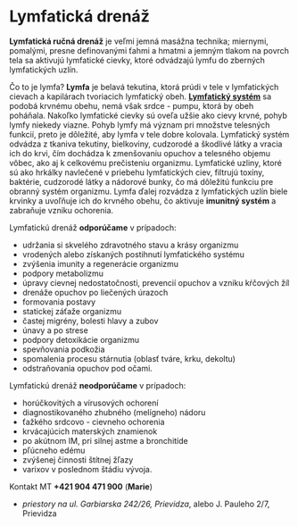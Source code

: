Lymfatická drenáž
=================

**Lymfatická ručná drenáž** je veľmi jemná masážna technika; miernymi, pomalými,
presne definovanými ťahmi a hmatmi a jemným tlakom na povrch tela sa aktivujú
lymfatické cievky, ktoré odvádzajú lymfu do zberných lymfatických uzlín.

Čo to je lymfa? **Lymfa** je belavá tekutina, ktorá prúdi v tele v lymfatických
cievach a kapilárach tvoriacich lymfatický obeh. **[Lymfatický
systém](../knihy/lymfa)** sa podobá krvnému obehu, nemá však srdce - pumpu, ktorá
by obeh poháňala. Nakoľko lymfatické cievky sú oveľa užšie ako cievy krvné,
pohyb lymfy niekedy viazne. Pohyb lymfy má význam pri množstve telesných
funkcií, preto je dôležité, aby lymfa v tele dobre kolovala. Lymfatický systém
odvádza z tkaniva tekutiny, bielkoviny, cudzorodé a škodlivé látky a vracia ich
do krvi, čím dochádza k zmenšovaniu opuchov a telesného objemu vôbec, ako aj k
celkovému prečisteniu organizmu. Lymfatické uzliny, ktoré sú ako hrkálky
navlečené v priebehu lymfatických ciev, filtrujú toxíny, baktérie, cudzorodé
látky a nádorové bunky, čo má dôležitú funkciu pre obranný systém organizmu.
Lymfa ďalej rozvádza z lymfatických uzlín biele krvinky a uvoľňuje ich do
krvného obehu, čo aktivuje **imunitný systém** a zabraňuje vzniku ochorenia.

Lymfatickú drenáž **odporúčame** v prípadoch:

* udržania si skvelého zdravotného stavu a krásy organizmu
* vrodených alebo získaných postihnutí lymfatického systému
* zvýšenia imunity a regenerácie organizmu
* podpory metabolizmu
* úpravy cievnej nedostatočnosti, prevencií opuchov a vzniku kŕčových žíl
* drenáže opuchov po liečených úrazoch
* formovania postavy
* statickej záťaže organizmu
* častej migrény, bolesti hlavy a zubov
* únavy a po strese
* podpory detoxikácie organizmu
* spevňovania podkožia
* spomalenia procesu stárnutia (oblasť tváre, krku, dekoltu)
* odstraňovania opuchov pod očami.

Lymfatickú drenáž **neodporúčame** v prípadoch:

* horúčkovitých a vírusových ochorení
* diagnostikovaného zhubného (melígneho) nádoru
* ťažkého srdcovo - cievneho ochorenia
* krvácajúcich materských znamienok
* po akútnom IM, pri silnej astme a bronchitíde
* pľúcneho edému
* zvýšenej činnosti štítnej žľazy
* varixov v poslednom štádiu vývoja.

Kontakt MT **+421 904 471 900** (**Marie**)

* *priestory na ul. Garbiarska 242/26, Prievidza*, alebo J. Pauleho 2/7, Prievidza
